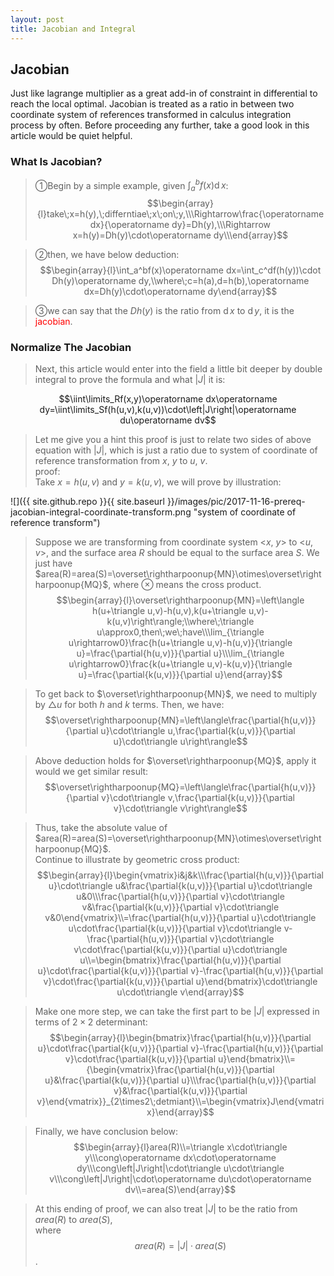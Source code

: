 ```yaml
---
layout: post
title: Jacobian and Integral
---
```


## Jacobian
<p class="message">
Just like lagrange multiplier as a great add-in of constraint in differential to reach the local optimal.  Jacobian is treated as a ratio in between two coordinate system of references transformed in calculus integration process by often.  
Before proceeding any further, take a good look in this article would be quiet helpful.
</p>

### What Is Jacobian?
>&#10112;Begin by a simple example, given $\int_a^bf(x)\operatorname dx$:  
$$\begin{array}{l}take\;x=h(y),\;differntiae\;x\;on\;y,\\\Rightarrow\frac{\operatorname dx}{\operatorname dy}=Dh(y),\\\Rightarrow x=h(y)=Dh(y)\cdot\operatorname dy\\\end{array}$$

<!-- don't know why, it doesn't work::Begin -->
<!-- because ' -->
<!-- $$\begin{array}{l}take\;x=h(y),\;differntiate\;on\;y,\\we\;have\frac{\operatorname dx}{\operatorname dy}=h^'(y),\\then,\;x=h(y)=h^'(y)\cdot\operatorname dy\end{array}$$ -->
<!-- don't know why, it doesn't work::End -->

>&#10113;then, we have below deduction:  
$$\begin{array}{l}\int_a^bf(x)\operatorname dx=\int_c^df(h(y))\cdot Dh(y)\operatorname dy,\\where\;c=h(a),d=h(b),\operatorname dx=Dh(y)\cdot\operatorname dy\end{array}$$

>&#10114;we can say that the $Dh(y)$ is the ratio from $\operatorname dx$ to $\operatorname dy$, it is the <font color="red">jacobian</font>.

### Normalize The Jacobian
>Next, this article would enter into the field a little bit deeper by double integral to prove the formula and what $\left|J\right|$ it is:  

$$\iint\limits_Rf(x,y)\operatorname dx\operatorname dy=\iint\limits_Sf(h(u,v),k(u,v))\cdot\left|J\right|\operatorname du\operatorname dv$$

>Let me give you a hint this proof is just to relate two sides of above equation with $\left|J\right|$, which is just a ratio due to system of coordinate of reference transformation from $x$, $y$ to $u$, $v$.  
>proof:  
>Take $x=h(u,v)$ and $y=k(u,v)$, we will prove by illustration:  

![]({{ site.github.repo }}{{ site.baseurl }}/images/pic/2017-11-16-prereq-jacobian-integral-coordinate-transform.png "system of coordinate of reference transform")

>Suppose we are transforming from coordinate system <$x$, $y$> to <$u$, $v$>, and the surface area $R$ should be equal to the surface area $S$.
>We just have $area(R)=area(S)=\overset\rightharpoonup{MN}\otimes\overset\rightharpoonup{MQ}$, where $\otimes$ means the cross product.  
$$\begin{array}{l}\overset\rightharpoonup{MN}=\left\langle h(u+\triangle u,v)-h(u,v),k(u+\triangle u,v)-k(u,v)\right\rangle;\\where\;\triangle u\approx0,then\;we\;have\\\lim_{\triangle u\rightarrow0}\frac{h(u+\triangle u,v)-h(u,v)}{\triangle u}=\frac{\partial{h(u,v)}}{\partial u}\\\lim_{\triangle u\rightarrow0}\frac{k(u+\triangle u,v)-k(u,v)}{\triangle u}=\frac{\partial{k(u,v)}}{\partial u}\end{array}$$

>To get back to $\overset\rightharpoonup{MN}$, we need to multiply by $\triangle u$ for both $h$ and $k$ terms.  Then, we have:  
$$\overset\rightharpoonup{MN}=\left\langle\frac{\partial{h(u,v)}}{\partial u}\cdot\triangle u,\frac{\partial{k(u,v)}}{\partial u}\cdot\triangle u\right\rangle$$

>Above deduction holds for $\overset\rightharpoonup{MQ}$, apply it would we get similar result:  
$$\overset\rightharpoonup{MQ}=\left\langle\frac{\partial{h(u,v)}}{\partial v}\cdot\triangle v,\frac{\partial{k(u,v)}}{\partial v}\cdot\triangle v\right\rangle$$

>Thus, take the absolute value of $area(R)=area(S)=\overset\rightharpoonup{MN}\otimes\overset\rightharpoonup{MQ}$.  
>Continue to illustrate by geometric cross product:  
$$\begin{array}{l}\begin{vmatrix}i&j&k\\\frac{\partial{h(u,v)}}{\partial u}\cdot\triangle u&\frac{\partial{k(u,v)}}{\partial u}\cdot\triangle u&0\\\frac{\partial{h(u,v)}}{\partial v}\cdot\triangle v&\frac{\partial{k(u,v)}}{\partial v}\cdot\triangle v&0\end{vmatrix}\\=\frac{\partial{h(u,v)}}{\partial u}\cdot\triangle u\cdot\frac{\partial{k(u,v)}}{\partial v}\cdot\triangle v-\frac{\partial{h(u,v)}}{\partial v}\cdot\triangle v\cdot\frac{\partial{k(u,v)}}{\partial u}\cdot\triangle u\\=\begin{bmatrix}\frac{\partial{h(u,v)}}{\partial u}\cdot\frac{\partial{k(u,v)}}{\partial v}-\frac{\partial{h(u,v)}}{\partial v}\cdot\frac{\partial{k(u,v)}}{\partial u}\end{bmatrix}\cdot\triangle u\cdot\triangle v\end{array}$$

>Make one more step, we can take the first part to be $\left|J\right|$ expressed in terms of $2\times2$ determinant:  
$$\begin{array}{l}\begin{bmatrix}\frac{\partial{h(u,v)}}{\partial u}\cdot\frac{\partial{k(u,v)}}{\partial v}-\frac{\partial{h(u,v)}}{\partial v}\cdot\frac{\partial{k(u,v)}}{\partial u}\end{bmatrix}\\={\begin{vmatrix}\frac{\partial{h(u,v)}}{\partial u}&\frac{\partial{k(u,v)}}{\partial u}\\\frac{\partial{h(u,v)}}{\partial v}&\frac{\partial{k(u,v)}}{\partial v}\end{vmatrix}}_{2\times2\;detmiant}\\=\begin{vmatrix}J\end{vmatrix}\end{array}$$

>Finally, we have conclusion below:  
$$\begin{array}{l}area(R)\\=\triangle x\cdot\triangle y\\\cong\operatorname dx\cdot\operatorname dy\\\cong\left|J\right|\cdot\triangle u\cdot\triangle v\\\cong\left|J\right|\cdot\operatorname du\cdot\operatorname dv\\=area(S)\end{array}$$

>At this ending of proof, we can also treat $\left|J\right|$ to be the ratio from $area(R)$ to $area(S)$,  
>where $$area(R)=\left|J\right|\cdot area(S)$$.
